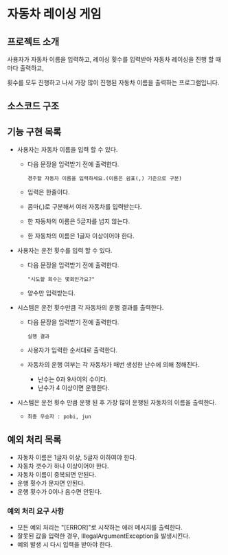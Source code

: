 # 자동차 레이싱 게임

## 프로젝트 소개

사용자가 자동차 이름을 입력하고, 레이싱 횟수를 입력받아 자동차 레이싱을 진행 할 때마다 출력하고, 

횟수를 모두 진행하고 나서 가장 많이 진행된 자동차 이름을 출력하는 프로그램입니다.

## 소스코드 구조



## 기능 구현 목록

- 사용자는 자동차 이름을 입력 할 수 있다.

  - 다음 문장을 입력받기 전에 출력한다.

    ```
    경주할 자동차 이름을 입력하세요.(이름은 쉼표(,) 기준으로 구분)
    ```

  - 입력은 한줄이다.

  - 콤마(,)로 구분해서 여러 자동차를 입력받는다.

  - 한 자동차의 이름은 5글자를 넘지 않는다.

  - 한 자동차의 이름은 1글자 이상이어야 한다.

- 사용자는 운전 횟수를 입력 할 수 있다.

  - 다음 문장을 입력받기 전에 출력한다.

    ```
    "시도할 회수는 몇회인가요?"
    ```

  - 양수만 입력받는다.

- 시스템은 운전 횟수만큼 각 자동차의 운행 결과를 출력한다.

  - 다음 문장을 입력받기 전에 출력한다.

    ```
    실행 결과
    ```

  - 사용자가 입력한 순서대로 출력한다.

  - 자동차의 운행 여부는 각 자동차가 매번 생성한 난수에 의해 정해진다.

    - 난수는 0과 9사이의 수이다.
    - 난수가 4 이상이면 운행한다.

- 시스템은 운전 횟수 만큼 운행 된 후 가장 많이 운행된 자동차의 이름을 출력한다.

  - ```
    최종 우승자 : pobi, jun
    ```



## 예외 처리 목록

- 자동차 이름은 1글자 이상, 5글자 이하여야 한다.
- 자동차 갯수가 하나 이상이어야 한다.
- 자동차 이름이 중복되면 안된다.
- 운행 횟수가 문자면 안된다.
- 운행 횟수가 0이나 음수면 안된다.

### 예외 처리 요구 사항

- 모든 예외 처리는 "[ERROR]"로 시작하는 에러 메시지를 출력한다.
- 잘못된 값을 입력한 경우, IllegalArgumentException을 발생시킨다.
- 예외 발생 시 다시 입력을 받아야 한다.


